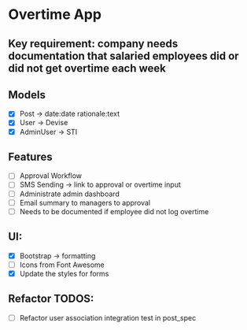 # Overtime App

## Key requirement: company needs documentation that salaried employees did or did not get overtime each week

## Models
- [x] Post -> date:date rationale:text
- [x] User -> Devise
- [x] AdminUser -> STI

## Features
- [ ] Approval Workflow
- [ ] SMS Sending -> link to approval or overtime input
- [ ] Administrate admin dashboard
- [ ] Email summary to managers to approval
- [ ] Needs to be documented if employee did not log overtime

## UI:
- [x] Bootstrap -> formatting
- [ ] Icons from Font Awesome
- [x] Update the styles for forms

## Refactor TODOS:
- [ ] Refactor user association integration test in post_spec

